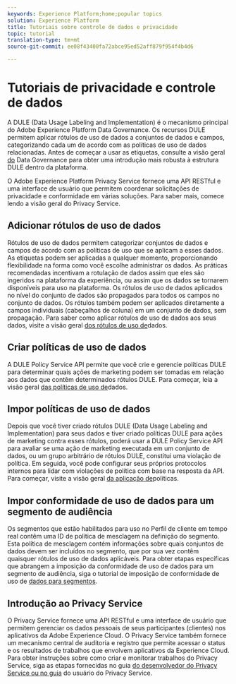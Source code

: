 ```yaml
---
keywords: Experience Platform;home;popular topics
solution: Experience Platform
title: Tutoriais sobre controle de dados e privacidade
topic: tutorial
translation-type: tm+mt
source-git-commit: ee08f43400fa72abce95ed52aff879f954f4b4d6

---
```



# Tutoriais de privacidade e controle de dados

A DULE (Data Usage Labeling and Implementation) é o mecanismo principal do Adobe Experience Platform Data Governance. Os recursos DULE permitem aplicar rótulos de uso de dados a conjuntos de dados e campos, categorizando cada um de acordo com as políticas de uso de dados relacionadas. Antes de começar a usar as etiquetas, consulte a visão geral [do](../data-governance/home.md) Data Governance para obter uma introdução mais robusta à estrutura DULE dentro da plataforma.

O Adobe Experience Platform Privacy Service fornece uma API RESTful e uma interface de usuário que permitem coordenar solicitações de privacidade e conformidade em várias soluções. Para saber mais, comece lendo a visão geral [](../privacy-service/home.md)do Privacy Service.

## Adicionar rótulos de uso de dados

Rótulos de uso de dados permitem categorizar conjuntos de dados e campos de acordo com as políticas de uso que se aplicam a esses dados. As etiquetas podem ser aplicadas a qualquer momento, proporcionando flexibilidade na forma como você escolhe administrar os dados. As práticas recomendadas incentivam a rotulação de dados assim que eles são ingeridos na plataforma da experiência, ou assim que os dados se tornarem disponíveis para uso na plataforma. Os rótulos de uso de dados aplicados no nível do conjunto de dados são propagados para todos os campos no conjunto de dados. Os rótulos também podem ser aplicados diretamente a campos individuais (cabeçalhos de coluna) em um conjunto de dados, sem propagação. Para saber como aplicar rótulos de uso de dados aos seus dados, visite a visão geral [dos rótulos de uso de](../data-governance/labels/overview.md)dados.

## Criar políticas de uso de dados

A DULE Policy Service API permite que você crie e gerencie políticas DULE para determinar quais ações de marketing podem ser tomadas em relação aos dados que contêm determinados rótulos DULE. Para começar, leia a visão geral [das políticas de uso de](../data-governance/policies/overview.md)dados.

## Impor políticas de uso de dados

Depois que você tiver criado rótulos DULE (Data Usage Labeling and Implementation) para seus dados e tiver criado políticas DULE para ações de marketing contra esses rótulos, poderá usar a DULE Policy Service API para avaliar se uma ação de marketing executada em um conjunto de dados, ou um grupo arbitrário de rótulos DULE, constitui uma violação de política. Em seguida, você pode configurar seus próprios protocolos internos para lidar com violações de política com base na resposta da API. Para começar, visite a visão geral [da aplicação de](../data-governance/enforcement/overview.md)políticas.

## Impor conformidade de uso de dados para um segmento de audiência

Os segmentos que estão habilitados para uso no Perfil de cliente em tempo real contêm uma ID de política de mesclagem na definição do segmento. Esta política de mesclagem contém informações sobre quais conjuntos de dados devem ser incluídos no segmento, que por sua vez contêm quaisquer rótulos de uso de dados aplicáveis. Para obter etapas específicas que abrangem a imposição da conformidade de uso de dados para um segmento de audiência, siga o tutorial de imposição de conformidade de uso de [dados para segmentos](../segmentation/tutorials/governance.md).

## Introdução ao Privacy Service

O Privacy Service fornece uma API RESTful e uma interface de usuário que permitem gerenciar os dados pessoais de seus participantes (clientes) nos aplicativos da Adobe Experience Cloud. O Privacy Service também fornece um mecanismo central de auditoria e registro que permite acessar o status e os resultados de trabalhos que envolvem aplicativos da Experience Cloud. Para obter instruções sobre como criar e monitorar trabalhos do Privacy Service, siga as etapas fornecidas no guia [do desenvolvedor do Privacy Service ou no guia](../privacy-service/api/getting-started.md) do usuário do [](../privacy-service/ui/overview.md)Privacy Service.
